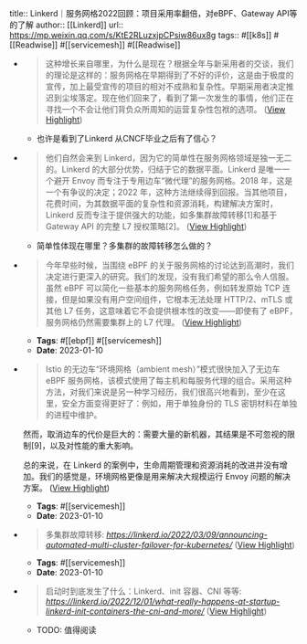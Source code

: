 title:: Linkerd｜服务网格2022回顾：项目采用率翻倍，对eBPF、Gateway API等的了解
author:: [[Linkerd]]
url:: https://mp.weixin.qq.com/s/KtE2RLuzxjpCPsiw86ux8g
tags:: #[[k8s]] #[[Readwise]] #[[servicemesh]] #[[Readwise]]

- > 这种增长来自哪里，为什么是现在？根据全年与新采用者的交谈，我们的理论是这样的：服务网格在早期得到了不好的评价，这是由于极度的宣传，加上最受宣传的项目的相对不成熟和复杂性。早期采用者决定推迟到尘埃落定。现在他们回来了，看到了第一次发生的事情，他们正在寻找一个不会让他们背负众所周知的运营复杂性包袱的选项。 ([View Highlight](https://read.readwise.io/read/01gnztp6adn4y8wtvwrcwp69d4))
	- 也许是看到了Linkerd 从CNCF毕业之后有了信心？
- > 他们自然会来到 Linkerd，因为它的简单性在服务网格领域是独一无二的。Linkerd 的大部分优势，归结于它的数据平面。Linkerd 是唯一一个避开 Envoy 而专注于专用边车“微代理”的服务网格。2018 年，这是一个有争议的决定；2022 年，这种方法继续得到回报。当其他项目，花费时间，为其数据平面的复杂性和资源消耗，构建解决方案时，Linkerd 反而专注于提供强大的功能，如多集群故障转移[1]和基于 Gateway API 的完整 L7 授权策略[2]。 ([View Highlight](https://read.readwise.io/read/01gnztw5g4w3n624g9gt6wvpdh))
	- 简单性体现在哪里？多集群的故障转移怎么做的？
- > 今年早些时候，当围绕 eBPF 的关于服务网格的讨论达到高潮时，我们决定进行更深入的研究。我们的发现，没有我们希望的那么令人信服。虽然 eBPF 可以简化一些基本的服务网格任务，例如转发原始 TCP 连接，但是如果没有用户空间组件，它根本无法处理 HTTP/2、mTLS 或其他 L7 任务，这意味着它不会提供根本性的改变——即使有了 eBPF，服务网格仍然需要集群上的 L7 代理。 ([View Highlight](https://read.readwise.io/read/01gnzw0pzqmkzkq43pxeamthv0))
	- **Tags**: #[[ebpf]] #[[servicemesh]]
	- **Date**: 2023-01-10
- > Istio 的无边车“环境网格（ambient mesh）”模式很快加入了无边车 eBPF 服务网格，该模式使用了每主机和每服务代理的组合。采用这种方法，对我们来说是另一种学习经历，我们很高兴地看到，至少在这里，安全方面变得更好了：例如，用于单独身份的 TLS 密钥材料在单独的进程中维护。
  
  然而，取消边车的代价是巨大的：需要大量的新机器，其结果是不可忽视的限制[9]，以及对性能的重大影响。
  
  总的来说，在 Linkerd 的案例中，生命周期管理和资源消耗的改进并没有增加。我们的感觉是，环境网格更像是用来解决大规模运行 Envoy 问题的解决方案。 ([View Highlight](https://read.readwise.io/read/01gnzw4ncznkyt9rgkc9bgba2q))
	- **Tags**: #[[servicemesh]]
	- **Date**: 2023-01-10
- > 多集群故障转移: *https://linkerd.io/2022/03/09/announcing-automated-multi-cluster-failover-for-kubernetes/* ([View Highlight](https://read.readwise.io/read/01gnzw9mg6gjqb06h4mtaady2y))
	- **Tags**: #[[servicemesh]]
	- **Date**: 2023-01-10
- > 启动时到底发生了什么：Linkerd、init 容器、CNI 等等: *https://linkerd.io/2022/12/01/what-really-happens-at-startup-linkerd-init-containers-the-cni-and-more/* ([View Highlight](https://read.readwise.io/read/01gnzw7bckt8862ja5t37b8adb))
	- TODO: 值得阅读